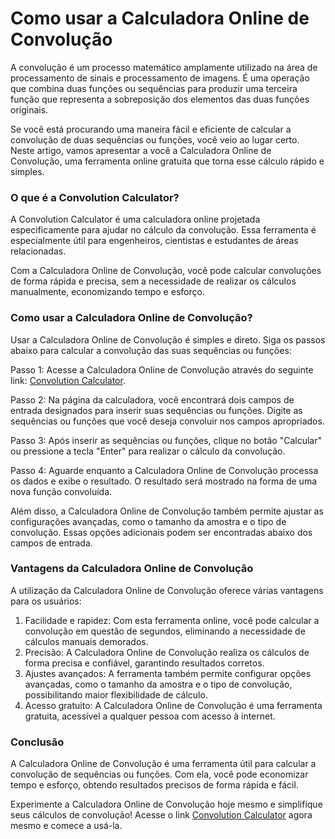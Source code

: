 Como usar a Calculadora Online de Convolução
============================================

A convolução é um processo matemático amplamente utilizado na área de processamento de sinais e processamento de imagens. É uma operação que combina duas funções ou sequências para produzir uma terceira função que representa a sobreposição dos elementos das duas funções originais.

Se você está procurando uma maneira fácil e eficiente de calcular a convolução de duas sequências ou funções, você veio ao lugar certo. Neste artigo, vamos apresentar a você a Calculadora Online de Convolução, uma ferramenta online gratuita que torna esse cálculo rápido e simples.

### O que é a Convolution Calculator?

A Convolution Calculator é uma calculadora online projetada especificamente para ajudar no cálculo da convolução. Essa ferramenta é especialmente útil para engenheiros, cientistas e estudantes de áreas relacionadas.

Com a Calculadora Online de Convolução, você pode calcular convoluções de forma rápida e precisa, sem a necessidade de realizar os cálculos manualmente, economizando tempo e esforço.

### Como usar a Calculadora Online de Convolução?

Usar a Calculadora Online de Convolução é simples e direto. Siga os passos abaixo para calcular a convolução das suas sequências ou funções:

Passo 1: Acesse a Calculadora Online de Convolução através do seguinte link: [Convolution Calculator](https://www.onlinecalculatorsfree.com/pt/math/convolution-calculator.html).

Passo 2: Na página da calculadora, você encontrará dois campos de entrada designados para inserir suas sequências ou funções. Digite as sequências ou funções que você deseja convoluir nos campos apropriados.

Passo 3: Após inserir as sequências ou funções, clique no botão "Calcular" ou pressione a tecla "Enter" para realizar o cálculo da convolução.

Passo 4: Aguarde enquanto a Calculadora Online de Convolução processa os dados e exibe o resultado. O resultado será mostrado na forma de uma nova função convoluída.

Além disso, a Calculadora Online de Convolução também permite ajustar as configurações avançadas, como o tamanho da amostra e o tipo de convolução. Essas opções adicionais podem ser encontradas abaixo dos campos de entrada.

### Vantagens da Calculadora Online de Convolução

A utilização da Calculadora Online de Convolução oferece várias vantagens para os usuários:

1. Facilidade e rapidez: Com esta ferramenta online, você pode calcular a convolução em questão de segundos, eliminando a necessidade de cálculos manuais demorados.
2. Precisão: A Calculadora Online de Convolução realiza os cálculos de forma precisa e confiável, garantindo resultados corretos.
3. Ajustes avançados: A ferramenta também permite configurar opções avançadas, como o tamanho da amostra e o tipo de convolução, possibilitando maior flexibilidade de cálculo.
4. Acesso gratuito: A Calculadora Online de Convolução é uma ferramenta gratuita, acessível a qualquer pessoa com acesso à internet.

### Conclusão

A Calculadora Online de Convolução é uma ferramenta útil para calcular a convolução de sequências ou funções. Com ela, você pode economizar tempo e esforço, obtendo resultados precisos de forma rápida e fácil.

Experimente a Calculadora Online de Convolução hoje mesmo e simplifique seus cálculos de convolução! Acesse o link [Convolution Calculator](https://www.onlinecalculatorsfree.com/pt/math/convolution-calculator.html) agora mesmo e comece a usá-la.
